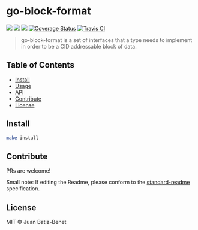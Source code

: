 go-block-format
==================

[![](https://img.shields.io/badge/made%20by-Protocol%20Labs-blue.svg?style=flat-square)](http://ipn.io)
[![](https://img.shields.io/badge/project-IPFS-blue.svg?style=flat-square)](http://ipfs.io/)
[![](https://img.shields.io/badge/freenode-%23ipfs-blue.svg?style=flat-square)](http://webchat.freenode.net/?channels=%23ipfs)
[![Coverage Status](https://coveralls.io/repos/github/ipfs/go-block-format/badge.svg?branch=master)](https://coveralls.io/github/ipfs/go-block-format?branch=master)
[![Travis CI](https://travis-ci.org/ipfs/go-block-format.svg?branch=master)](https://travis-ci.org/ipfs/go-block-format)

> go-block-format is a set of interfaces that a type needs to implement in order to be a CID addressable block of data.


## Table of Contents

- [Install](#install)
- [Usage](#usage)
- [API](#api)
- [Contribute](#contribute)
- [License](#license)

## Install

```sh
make install
```

## Contribute

PRs are welcome!

Small note: If editing the Readme, please conform to the [standard-readme](https://github.com/RichardLitt/standard-readme) specification.

## License

MIT © Juan Batiz-Benet
